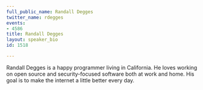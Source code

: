 ```yaml
---
full_public_name: Randall Degges
twitter_name: rdegges
events:
- 4586
title: Randall Degges
layout: speaker_bio
id: 1518

---
```

Randall Degges is a happy programmer living in California. He loves working on open source and security-focused software both at work and home. His goal is to make the internet a little better every day.